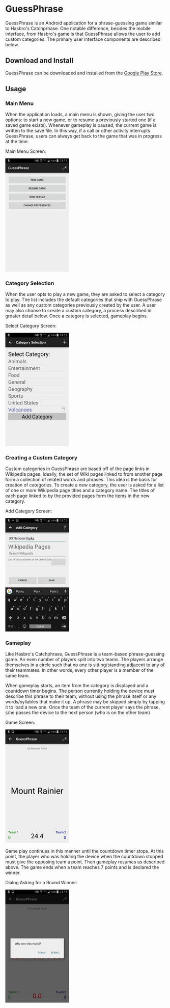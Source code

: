 # GuessPhrase
GuessPhrase is an Android application for a phrase-guessing game similar to Hasbro's Catchprhase.
One notable difference, besides the mobile interface, from Hasbro's game is that
GuessPhrase allows the user to add custom categories.
The primary user interface components are described below.

## Download and Install

GuessPhrase can be downloaded and installed from the [Google Play Store](https://play.google.com/store/apps/details?id=com.hotmail.nukorausa.guessphrase).

## Usage

### Main Menu
When the application loads, a main menu is shown, giving the user two options:
to start a new game, or to resume a previously started one (if a saved game exists).
Whenever gameplay is paused, the current game is written to the save file.
In this way, if a call or other activity interrupts GuessPhrase,
users can always get back to the game that was in progress at the time.

Main Menu Screen:

<img src="https://github.com/tjasz/GuessPhrase/blob/master/pic/screenshot_main_menu.png?raw=true" alt="Main Menu Screen" width="200">

### Category Selection
When the user opts to play a new game, they are asked to select a category to play.
The list includes the default categories that ship with GuessPhrase
as well as any custom categories previously created by the user.
A user may also choose to create a custom category,
a process described in greater detail below.
Once a category is selected, gameplay begins.

Select Category Screen:

<img src="https://github.com/tjasz/GuessPhrase/blob/master/pic/screenshot_select_category.png?raw=true" alt="Select Category Screen" width="200">

### Creating a Custom Category
Custom categories in GuessPhrase are based off of the page links in Wikipedia pages.
Ideally, the set of Wiki pages linked to from another page form a collection of related words and phrases.
This idea is the basis for creation of categories.
To create a new category, the user is asked for a list of one or more Wikipedia page titles
and a category name.
The titles of each page linked to by the provided pages form the items in the new category.

Add Category Screen:

<img src="https://github.com/tjasz/GuessPhrase/blob/master/pic/screenshot_add_category.png?raw=true" alt="Add Category Screen" width="200">

### Gameplay
Like Hasbro's Catchphrase, GuessPhrase is a team-based phrase-guessing game.
An even number of players split into two teams.
The players arrange themselves in a circle such that no one is sitting/standing adjacent to any of their teammates.
In other words, every other player is a member of the same team.

When gameplay starts, an item from the category is displayed and a countdown timer begins.
The person currently holding the device must describe this phrase to their team,
without using the phrase itself or any words/syllables that make it up.
A phrase may be skipped simply by tapping it to load a new one.
Once the team of the current player says the phrase, s/he passes the device to the next person
(who is on the other team)

Game Screen:

<img src="https://github.com/tjasz/GuessPhrase/blob/master/pic/screenshot_gameplay.png?raw=true" alt="Game Screen" width="200">

Game play continues in this manner until the countdown timer stops.
At this point, the player who was holding the device when the countdown stopped must give the opposing team a point.
Then gameplay resumes as described above.
The game ends when a team reaches 7 points and is declared the winner.

Dialog Asking for a Round Winner:

<img src="https://github.com/tjasz/GuessPhrase/blob/master/pic/screenshot_get_winner.png?raw=true" alt="Dialog Asking for a Round Winner" width="200">
